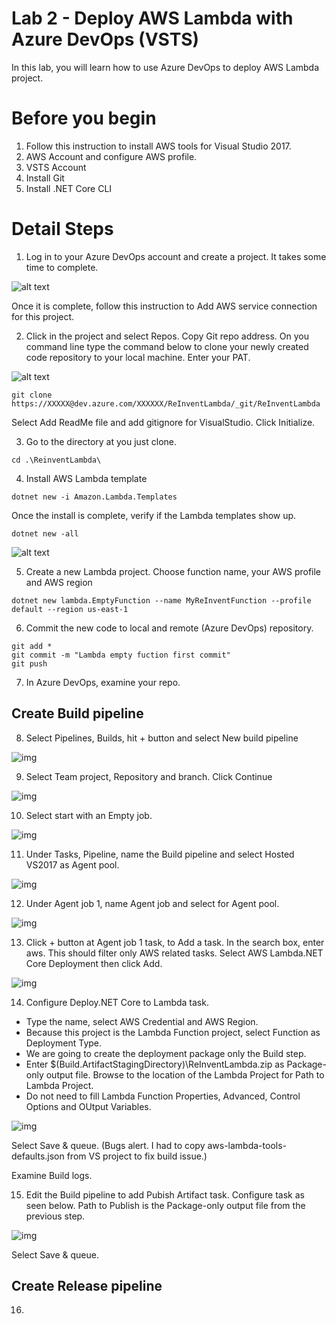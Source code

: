 # Lab 2 - Deploy AWS Lambda with Azure DevOps (VSTS)

In this lab, you will learn how to use Azure DevOps to deploy AWS Lambda project.  



# Before you begin
1. Follow this instruction to install AWS tools for Visual Studio 2017.
2. AWS Account and configure AWS profile.
3. VSTS Account
4. Install Git
5. Install .NET Core CLI 


# Detail Steps
1. Log in to your Azure DevOps account and create a project. It takes some time to complete.  

![alt text](../images/vsts1.png "VSTS Project")

Once it is complete, follow this instruction to Add AWS service connection for this project.

2. Click in the project and select Repos. Copy Git repo address.  On you command line type the command below to clone your newly created code repository to your local machine. Enter your PAT.

![alt text](../images/vsts2.png "Git Repo")

```
git clone https://XXXXX@dev.azure.com/XXXXXX/ReInventLambda/_git/ReInventLambda
```

Select Add ReadMe file and add gitignore for VisualStudio.  Click Initialize.

3. Go to the directory at you just clone.

```
cd .\ReinventLambda\
```

4. Install AWS Lambda template 

```
dotnet new -i Amazon.Lambda.Templates
```

Once the install is complete, verify if the Lambda templates show up.

```
dotnet new -all
```

![alt text](../images/vsts3.png "Dotnet new")

5. Create a new Lambda project. Choose function name, your AWS profile and AWS region

```
dotnet new lambda.EmptyFunction --name MyReInventFunction --profile default --region us-east-1
```

6. Commit the new code to local and remote (Azure DevOps) repository.

```
git add *
git commit -m "Lambda empty fuction first commit"
git push
```

7. In Azure DevOps, examine your repo.

## Create Build pipeline

8. Select Pipelines, Builds, hit + button and select New build pipeline

![img](../images/vsts6.png)

9. Select Team project, Repository and branch. Click Continue

![img](../images/vsts7.png)

10. Select start with an Empty job.

![img](../images/vsts11.png)

11. Under Tasks, Pipeline, name the Build pipeline and select Hosted VS2017 as Agent pool.  

![img](../images/vsts8.png)

12. Under Agent job 1, name Agent job and select <inherit from pipeline> for Agent pool.

![img](../images/vsts9.png)

13. Click + button at Agent job 1 task, to Add a task. In the search box, enter aws. This should filter only AWS related tasks. Select AWS Lambda.NET Core Deployment then click Add.

![img](../images/vsts10.png)

14. Configure Deploy.NET Core to Lambda task. 
- Type the name, select AWS Credential and AWS Region. 
- Because this project is the Lambda Function project, select Function as Deployment Type. 
- We are going to create the deployment package only the Build step.  
- Enter $(Build.ArtifactStagingDirectory)\ReInventLambda.zip as Package-only output file. Browse to the location of the Lambda Project for Path to Lambda Project.
- Do not need to fill Lambda Function Properties, Advanced, Control Options and OUtput Variables.

![img](../images/vsts12.png)

Select Save & queue.  (Bugs alert.  I had to copy aws-lambda-tools-defaults.json from VS project to fix build issue.)

Examine Build logs.

15. Edit the Build pipeline to add Pubish Artifact task. Configure task as seen below.  Path to Publish is the Package-only output file from the previous step.

![img](../images/vsts13.png)

Select Save & queue. 

## Create Release pipeline

16. 